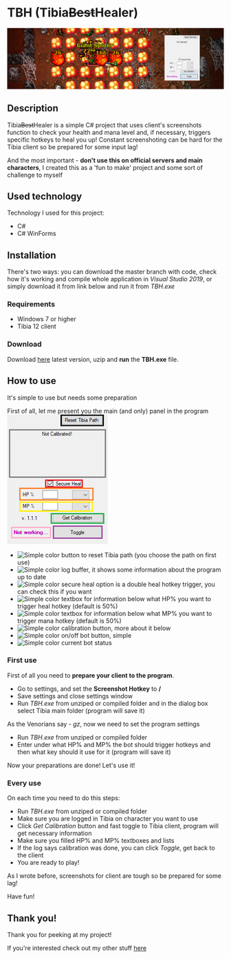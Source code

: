 # TBH (Tibia~~Best~~Healer)
![It's a front pic!](https://github.com/alehee/TBH/blob/master/github_resources/github_front.png?raw=true)

## Description
Tibia~~Best~~Healer is a simple C# project that uses client's screenshots function to check your health and mana level and, if necessary, triggers specific hotkeys to heal you up! Constant screenshoting can be hard for the Tibia client so be prepared for some input lag!

And the most important - **don't use this on official servers and main characters**, I created this as a 'fun to make' project and some sort of challenge to myself

## Used technology
Technology I used for this project:
* C#
* C# WinForms

## Installation
There's two ways: you can download the master branch with code, check how it's working and compile whole application in *Visual Studio 2019*, or simply download it from link below and run it from *TBH.exe*

  ### Requirements
  * Windows 7 or higher
  * Tibia 12 client
  
  ### Download
  Download [here](https://drive.google.com/file/d/15gha9LmTGoyQCRnhV8CJMvNlvycQ-2cc/view?usp=sharing) latest version, uzip and **run** the **TBH.exe** file.
  
## How to use
It's simple to use but needs some preparation

First of all, let me present you the main (and only) panel in the program
![It's a panel pic!](https://github.com/alehee/TBH/blob/master/github_resources/panel.png?raw=true)
* ![Simple color](https://via.placeholder.com/15/000000/000000?text=+) button to reset Tibia path (you choose the path on first use)
* ![Simple color](https://via.placeholder.com/15/C3C3C3/000000?text=+) log buffer, it shows some information about the program up to date
* ![Simple color](https://via.placeholder.com/15/FF0000/000000?text=+) secure heal option is a double heal hotkey trigger, you can check this if you want
* ![Simple color](https://via.placeholder.com/15/FF6C00/000000?text=+) textbox for information below what HP% you want to trigger heal hotkey (default is 50%)
* ![Simple color](https://via.placeholder.com/15/FFFF00/000000?text=+) textbox for information below what MP% you want to trigger mana hotkey (default is 50%)
* ![Simple color](https://via.placeholder.com/15/00FF00/000000?text=+) calibration button, more about it below
* ![Simple color](https://via.placeholder.com/15/AA00FF/000000?text=+) on/off bot button, simple
* ![Simple color](https://via.placeholder.com/15/FFBAFA/000000?text=+) current bot status

### First use
First of all you need to **prepare your client to the program**.
* Go to settings, and set the **Screenshot Hotkey** to **/**
* Save settings and close settings window
* Run *TBH.exe* from unziped or compiled folder and in the dialog box select Tibia main folder (program will save it)

As the Venorians say - *gz*, now we need to set the program settings

* Run *TBH.exe* from unziped or compiled folder
* Enter under what HP% and MP% the bot should trigger hotkeys and then what key should it use for it (program will save it)

Now your preparations are done! Let's use it!

### Every use
On each time you need to do this steps:

* Run *TBH.exe* from unziped or compiled folder
* Make sure you are logged in Tibia on character you want to use
* Click *Get Calibration* button and fast toggle to Tibia client, program will get necessary information
* Make sure you filled HP% and MP% textboxes and lists
* If the log says calibration was done, you can click *Toggle*, get back to the client
* You are ready to play!

As I wrote before, screenshots for client are tough so be prepared for some lag!

Have fun!
  
## Thank you!
Thank you for peeking at my project!

If you're interested check out my other stuff [here](https://github.com/alehee)
